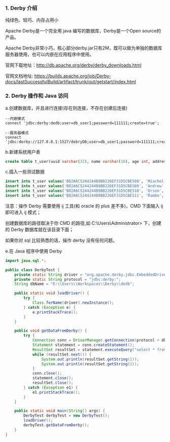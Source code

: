 ### 1. Derby 介绍

纯绿色、轻巧、内存占用小

Apache Derby是一个完全用 java 编写的数据库，Derby是一个Open source的产品。

Apache Derby非常小巧，核心部分derby.jar只有2M，既可以做为单独的数据库服务器使用，也可以内嵌在应用程序中使用。

官网下载地址：<http://db.apache.org/derby/derby_downloads.html>

官网文档地址:  <https://builds.apache.org/job/Derby-docs/lastSuccessfulBuild/artifact/trunk/out/getstart/index.html>



### 2. Derby 操作和 Java 访问 

a.创建数据库，并且进行连接(存在则连接，不存在创建后连接)

```shell
--内嵌模式
connect 'jdbc:derby:dedb;user=db_user1;password=111111;create=true'; 

--服务器模式
connect 'jdbc:derby://127.0.0.1:1527/debryDB;user=db_user1;password=111111;create=true';
```

b.新建系统用户表

```sql
create table t_user(uuid varchar(32), name varchar(10), age int, address varchar(40));
```

c.插入一些测试数据

```sql
insert into t_user values('B82A6C5244244B9BB226EF31D5CBE508', 'Miachel', 20, 'street 1');
insert into t_user values('B82A6C5244244B9BB226EF31D5CBE509', 'Andrew', 35, 'street 1');
insert into t_user values('B82A6C5244244B9BB226EF31D5CBE510', 'Orson', 47, 'street 1');
insert into t_user values('B82A6C5244244B9BB226EF31D5CBE511', 'Rambo', 19, 'street 1');
```

注意：操作 Derby 需要使用 ij 工具(和 oracle 的 plus 差不多)，CMD 下面输入 ij 即可进入 ij 模式；

创建数据库的路径取决于你 CMD 的路径,如 C:\Users\Administrator> 下，创建的 Derby 数据库就在该目录下面；

如果你对 sql 比较熟悉的话，操作 derby 没有任何问题。

e.在 Java 程序中使用 Derby

```java
import java.sql.*;

public class DerbyTest {
    private static String driver = "org.apache.derby.jdbc.EmbeddedDriver";
    private static String protocol = "jdbc:derby:";
    String dbName = "E:\\Users\\Workspaces\\Derby\\dedb";

    public static void loadDriver() {
        try {
            Class.forName(driver).newInstance();
        } catch (Exception e) {
            e.printStackTrace();
        }
    }

    public void getDataFromDerby() {
        try {
            Connection conn = DriverManager.getConnection(protocol + dbName + ";user=root;password=root;create=true");
            Statement statement = conn.createStatement();
            ResultSet resultSet = statement.executeQuery("select * from t_user");
            while (resultSet.next()) {
                System.out.println(resultSet.getString(1));
                System.out.println(resultSet.getString(2));
            }
            conn.close();
            statement.close();
            resultSet.close();
        } catch (Exception e1) {
            e1.printStackTrace();
        }
    }

    public static void main(String[] args) {
        DerbyTest derbyTest = new DerbyTest();
        loadDriver();
        derbyTest.getDataFromDerby();
    }
}
```

